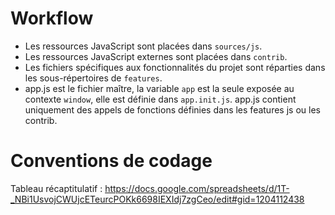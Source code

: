 
# Workflow

- Les ressources JavaScript sont placées dans `sources/js`.
- Les ressources JavaScript externes sont placées dans `contrib`.
- Les fichiers spécifiques aux fonctionnalités du projet sont réparties dans les
  sous-répertoires de `features`.
- app.js est le fichier maître, la variable `app` est la seule exposée au
  contexte `window`, elle est définie dans `app.init.js`. app.js contient
  uniquement des appels de fonctions définies dans les features js ou les
  contrib.


# Conventions de codage

Tableau récaptitulatif :
https://docs.google.com/spreadsheets/d/1T-_NBi1UsvojCWUjcETeurcPOKk6698IEXIdj7zgCeo/edit#gid=1204112438
